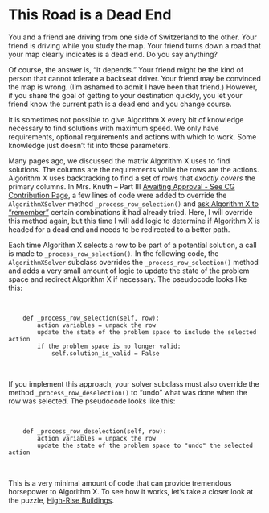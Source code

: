 # This Road is a Dead End

You and a friend are driving from one side of Switzerland to the other. Your friend is driving while you study the map. Your friend turns down a road that your map clearly indicates is a dead end. Do you say anything?

Of course, the answer is, “It depends.” Your friend might be the kind of person that cannot tolerate a backseat driver. Your friend may be convinced the map is wrong. (I’m ashamed to admit I have been that friend.) However, if you share the goal of getting to your destination quickly, you let your friend know the current path is a dead end and you change course.

It is sometimes not possible to give Algorithm X every bit of knowledge necessary to find solutions with maximum speed. We only have requirements, optional requirements and actions with which to work. Some knowledge just doesn’t fit into those parameters.

Many pages ago, we discussed the matrix Algorithm X uses to find solutions. The columns are the requirements while the rows are the actions. Algorithm X uses backtracking to find a set of rows that _exactly covers_ the primary columns. In Mrs. Knuth – Part III [Awaiting Approval - See CG Contribution Page](https://www.codingame.com/contribute/community), a few lines of code were added to override the `AlgorithmXSolver` method `_process_row_selection()` and [ask Algorithm X to “remember”](adding-memory-to-algorithm-x) certain combinations it had already tried. Here, I will override this method again, but this time I will add logic to determine if Algorithm X is headed for a dead end and needs to be redirected to a better path.

Each time Algorithm X selects a row to be part of a potential solution, a call is made to `_process_row_selection()`. In the following code, the `AlgorithmXSolver` subclass overrides the `_process_row_selection()` method and adds a very small amount of logic to update the state of the problem space and redirect Algorithm X if necessary. The pseudocode looks like this:

<BR>

```text
    def _process_row_selection(self, row):
        action variables = unpack the row
        update the state of the problem space to include the selected action
        if the problem space is no longer valid:
            self.solution_is_valid = False
```

<BR>

If you implement this approach, your solver subclass must also override the method `_process_row_deselection()` to “undo” what was done when the row was selected. The pseudocode looks like this:

<BR>

```text
    def _process_row_deselection(self, row):
        action variables = unpack the row
        update the state of the problem space to "undo" the selected action
```

<BR>

This is a very minimal amount of code that can provide tremendous horsepower to Algorithm X. To see how it works, let’s take a closer look at the puzzle, [High-Rise Buildings]( https://www.codingame.com/training/expert/high-rise-buildings).
